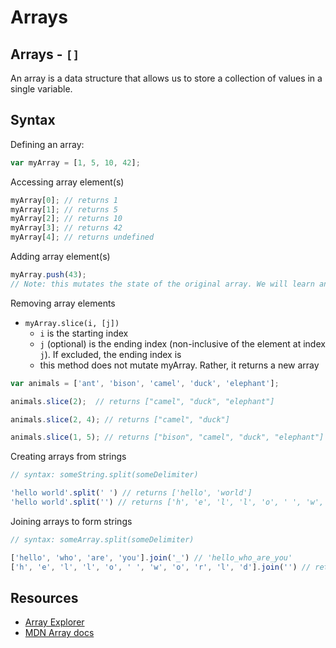 # Arrays

## Arrays - `[]`

An array is a data structure that allows us to store a collection of values in a single variable.

## Syntax

Defining an array:

```javascript
var myArray = [1, 5, 10, 42];
```

Accessing array element\(s\)

```javascript
myArray[0]; // returns 1
myArray[1]; // returns 5
myArray[2]; // returns 10
myArray[3]; // returns 42
myArray[4]; // returns undefined
```

Adding array element\(s\)

```javascript
myArray.push(43);
// Note: this mutates the state of the original array. We will learn another way of doing this in the ES6 chapter that does not mutate the original array
```

Removing array elements

* `myArray.slice(i, [j])` 
  * `i` is the starting index
  * `j` \(optional\) is the ending index \(non-inclusive of the element at index `j`\). If excluded, the ending index is
  * this method does not mutate myArray. Rather, it returns a new array

```javascript
var animals = ['ant', 'bison', 'camel', 'duck', 'elephant'];

animals.slice(2);  // returns ["camel", "duck", "elephant"]

animals.slice(2, 4); // returns ["camel", "duck"]

animals.slice(1, 5); // returns ["bison", "camel", "duck", "elephant"]
```

Creating arrays from strings

```javascript
// syntax: someString.split(someDelimiter)

'hello world'.split(' ') // returns ['hello', 'world']
'hello world'.split('') // returns ['h', 'e', 'l', 'l', 'o', ' ', 'w', 'o', 'r', 'l', 'd']
```

Joining arrays to form strings

```javascript
// syntax: someArray.split(someDelimiter)

['hello', 'who', 'are', 'you'].join('_') // 'hello_who_are_you'
['h', 'e', 'l', 'l', 'o', ' ', 'w', 'o', 'r', 'l', 'd'].join('') // returns 'hello world'
```

## Resources

* [Array Explorer](https://sdras.github.io/array-explorer/)
* [MDN Array docs](https://developer.mozilla.org/en-US/docs/Web/JavaScript/Reference/Global_Objects/Array/prototype)

